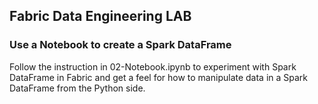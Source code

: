 ## Fabric Data Engineering LAB

### Use a Notebook to create a Spark DataFrame
Follow the instruction in 02-Notebook.ipynb to experiment with Spark DataFrame in Fabric and get a feel for how to manipulate data in a Spark DataFrame from the Python side.


